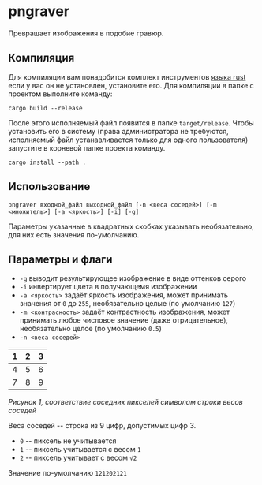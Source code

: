 # pngraver

Превращает изображения в подобие гравюр.

## Компиляция

Для компиляции вам понадобится комплект инструментов [языка rust](https://www.rust-lang.org) если у вас он  не установлен, установите его.
Для компиляции в папке с проектом выполните команду: 

`cargo build --release`

После этого исполняемый файл появится в папке `target/release`. Чтобы установить его в систему 
(права администратора не требуются, исполняемый файл устанавливается только для одного пользователя)
запустите в корневой папке проекта команду.

`cargo install --path .`

## Использование

`pngraver входной_файл выходной_файл [-n <веса соседей>] [-m <множитель>] [-a <яркость>] [-i] [-g]`

Параметры указанные в квадратных скобках указывать необязательно, для них есть значения по-умолчанию.

## Параметры и флаги

- `-g` выводит результирующее изображение в виде оттенков серого
- `-i` инвертирует цвета в получающемя изображении
- `-a <яркость>` задаёт яркость изображения, может принимать значения от `0` до `255`, необязательно целые (по умолчанию `127`)
- `-m <контрасность>` задаёт контрастность изображения, может принимать любое числовое значение (даже отрицательное), необязательно целое (по умолчанию `0.5`)
- `-n <веса соседей>`

| 1 | 2 | 3 |
|:--|:--|:--|
| 4 | 5 | 6 |
| 7 | 8 | 9 |

*Рисунок 1, соответствие соседних пикселей символам строки весов соседей*

Веса соседей -- строка из 9 цифр, допустимых цифр 3.

- `0` -- пиксель не учитывается
- `1` -- пиксель учитывается с весом `1`
- `2` -- пиксель учитывает с весом `√2`

Значение по-умолчанию `121202121`
